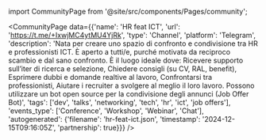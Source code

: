 
import CommunityPage from '@site/src/components/Pages/community';

<CommunityPage
    data={{'name': 'HR feat ICT', 'url': 'https://t.me/+IxwjMC4ytMU4YjRk', 'type': 'Channel', 'platform': 'Telegram', 'description': 'Nata per creare uno spazio di confronto e condivisione tra HR e professionisti ICT. È aperto a tutti/e, purché motivatə da reciproco scambio e dal sano confronto. È il luogo ideale dove: Ricevere supporto sull’iter di ricerca e selezione, Chiedere consigli (su CV, RAL, benefit), Esprimere dubbi e domande realtive al lavoro, Confrontarsi tra professionisti, Aiutare i recruiter a svolgere al meglio il loro lavoro. Possono utilizzare un bot open source per la condivisione degli annunci (Job Offer Bot)', 'tags': ['dev', 'talks', 'networking', 'tech', 'hr', 'ict', 'job offers'], 'events_type': ['Conference', 'Workshop', 'Webinar', 'Chat'], 'autogenerated': {'filename': 'hr-feat-ict.json', 'timestamp': '2024-12-15T09:16:05Z', 'partnership': true}}}
/>
